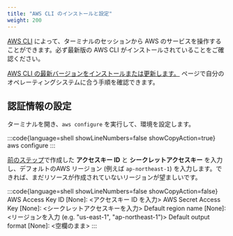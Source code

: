```yaml
---
title: "AWS CLI のインストールと設定"
weight: 200
---
```


[AWS CLI](https://aws.amazon.com/jp/cli/) によって、ターミナルのセッションから AWS のサービスを操作することができます。必ず最新版の AWS CLI がインストールされていることをご確認ください。

[AWS CLI の最新バージョンをインストールまたは更新します。](https://docs.aws.amazon.com/ja_jp/cli/latest/userguide/getting-started-install.html) ページで自分のオペレーティングシステムに合う手順を確認できます。

## 認証情報の設定

ターミナルを開き、`aws configure` を実行して、環境を設定します。

:::code{language=shell showLineNumbers=false showCopyAction=true}
aws configure
:::

[前のステップ](/prerequisites/account)で作成した **アクセスキー ID** と **シークレットアクセスキー** を入力し、デフォルトのAWS リージョン (例えば `ap-northeast-1`) を入力します。できれば、まだリソースが作成されていないリージョンが望ましいです。

:::code{language=shell showLineNumbers=false showCopyAction=false}
AWS Access Key ID [None]: <アクセスキー ID を入力>
AWS Secret Access Key [None]: <シークレットアクセスキーを入力>
Default region name [None]: <リージョンを入力 (e.g. "us-east-1", "ap-northeast-1")>
Default output format [None]: <空欄のまま>
:::
